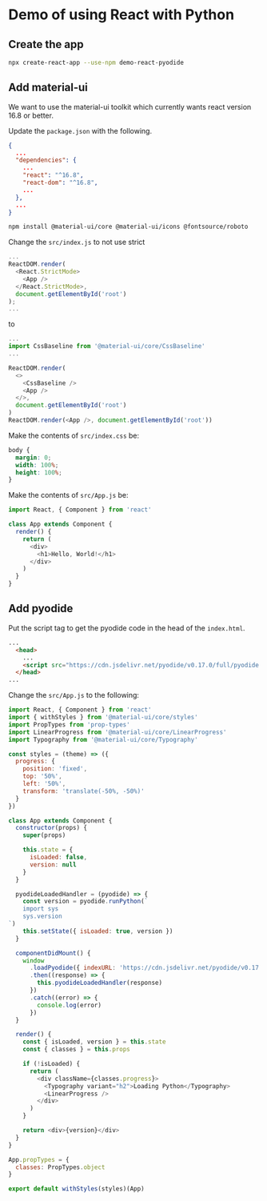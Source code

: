 # Demo of using React with Python

## Create the app

```bash
npx create-react-app --use-npm demo-react-pyodide
```

## Add material-ui

We want to use the material-ui toolkit which currently wants react version 16.8 or better.

Update the `package.json` with the following.

```json
{
  ...
  "dependencies": {
    ...
    "react": "^16.8",
    "react-dom": "^16.8",
    ...
  },
  ...
}
```


```bash
npm install @material-ui/core @material-ui/icons @fontsource/roboto
```

Change the `src/index.js` to not use strict


```javascript
...
ReactDOM.render(
  <React.StrictMode>
    <App />
  </React.StrictMode>,
  document.getElementById('root')
);
...
```

to

```javascript
...
import CssBaseline from '@material-ui/core/CssBaseline'
...

ReactDOM.render(
  <>
    <CssBaseline />
    <App />
  </>,
  document.getElementById('root')
)
ReactDOM.render(<App />, document.getElementById('root'))
```

Make the contents of `src/index.css` be:

```css
body {
  margin: 0;
  width: 100%;
  height: 100%;
}
```

Make the contents of `src/App.js` be:

```javascript
import React, { Component } from 'react'

class App extends Component {
  render() {
    return (
      <div>
        <h1>Hello, World!</h1>
      </div>
    )
  }
}
```

## Add pyodide

Put the script tag to get the pyodide code in the head of the `index.html`.

```html
...
  <head>
    ...
    <script src="https://cdn.jsdelivr.net/pyodide/v0.17.0/full/pyodide.js"></script>
  </head>
...
```

Change the `src/App.js` to the following:

```javascript
import React, { Component } from 'react'
import { withStyles } from '@material-ui/core/styles'
import PropTypes from 'prop-types'
import LinearProgress from '@material-ui/core/LinearProgress'
import Typography from '@material-ui/core/Typography'

const styles = (theme) => ({
  progress: {
    position: 'fixed',
    top: '50%',
    left: '50%',
    transform: 'translate(-50%, -50%)'
  }
})

class App extends Component {
  constructor(props) {
    super(props)

    this.state = {
      isLoaded: false,
      version: null
    }
  }

  pyodideLoadedHandler = (pyodide) => {
    const version = pyodide.runPython(`
    import sys
    sys.version
`)
    this.setState({ isLoaded: true, version })
  }

  componentDidMount() {
    window
      .loadPyodide({ indexURL: 'https://cdn.jsdelivr.net/pyodide/v0.17.0/full/' })
      .then((response) => {
        this.pyodideLoadedHandler(response)
      })
      .catch((error) => {
        console.log(error)
      })
  }

  render() {
    const { isLoaded, version } = this.state
    const { classes } = this.props

    if (!isLoaded) {
      return (
        <div className={classes.progress}>
          <Typography variant="h2">Loading Python</Typography>
          <LinearProgress />
        </div>
      )
    }

    return <div>{version}</div>
  }
}

App.propTypes = {
  classes: PropTypes.object
}

export default withStyles(styles)(App)
```
